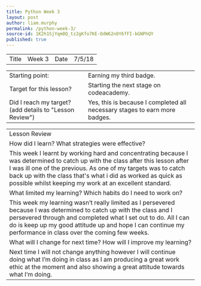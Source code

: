 ```yaml
---
title: Python Week 3
layout: post
author: liam.murphy
permalink: /python-week-3/
source-id: 1K2h1SjYqm0Q_tz2gKfo7KE-OdW62n0Y6fFI-bGNPhQY
published: true
---
```

<table>
  <tr>
    <td>Title</td>
    <td>Week 3</td>
    <td>Date</td>
    <td>7/5/18</td>
  </tr>
</table>


<table>
  <tr>
    <td>Starting point:</td>
    <td>Earning my third badge.</td>
  </tr>
  <tr>
    <td>Target for this lesson?</td>
    <td>Starting the next stage on codeacademy.</td>
  </tr>
  <tr>
    <td>Did I reach my target? 
(add details to "Lesson Review")</td>
    <td>Yes, this is because I completed all necessary stages to earn more badges.</td>
  </tr>
</table>


<table>
  <tr>
    <td>Lesson Review</td>
  </tr>
  <tr>
    <td>How did I learn? What strategies were effective? </td>
  </tr>
  <tr>
    <td>This week I learnt by working hard and concentrating because I was determined to catch up with the class after this lesson after I was ill one of the previous. As one of my targets was to catch back up with the class that's what i did as worked as quick as possible whilst keeping my work at an excellent standard.</td>
  </tr>
  <tr>
    <td>What limited my learning? Which habits do I need to work on? </td>
  </tr>
  <tr>
    <td>This week my learning wasn’t really limited as I persevered because I was determined to catch up with the class and I persevered through and completed what I set out to do. All I can do is keep up my good attitude up and hope I can continue my performance in class over the coming few weeks.</td>
  </tr>
  <tr>
    <td>What will I change for next time? How will I improve my learning?</td>
  </tr>
  <tr>
    <td>Next time I will not change anything however I will continue doing what I’m doing in class as I am producing a great work ethic at the moment and also showing a great attitude towards what I’m doing.</td>
  </tr>
</table>


